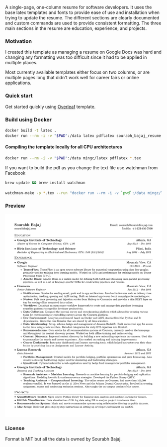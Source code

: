 A single-page, one-column resume for software developers. It uses the base latex templates and fonts to provide ease of use and installation when trying to update the resume. The different sections are clearly documented and custom commands are used to provide consistent formatting. The three main sections in the resume are education, experience, and projects.

### Motivation

I created this template as managing a resume on Google Docs was hard and changing any formatting was too difficult since it had to be applied in multiple places.

Most currently available templates either focus on two columns, or are multiple pages long that didn't work well for career fairs or online applications.

### Quick start

Get started quickly using [Overleaf](https://www.overleaf.com/latex/templates/software-engineer-resume/gqxmqsvsbdjf) template.

### Build using Docker

```sh
docker build -t latex .
docker run --rm -i -v "$PWD":/data latex pdflatex sourabh_bajaj_resume.tex
```

#### Compiling the template locally for all CPU architectures

```sh
docker run --rm -i -v "$PWD":/data mingc/latex pdflatex *.tex
```
If you want to build the pdf as you change the text file use watchman from Facebook
```sh
brew update && brew install watchman 

watchman-make -p *.tex --run "docker run --rm -i -v `pwd`:/data mingc/latex pdflatex *.tex"
```

### Preview

![Resume Screenshot](/resume_preview.png)

### License

Format is MIT but all the data is owned by Sourabh Bajaj.
